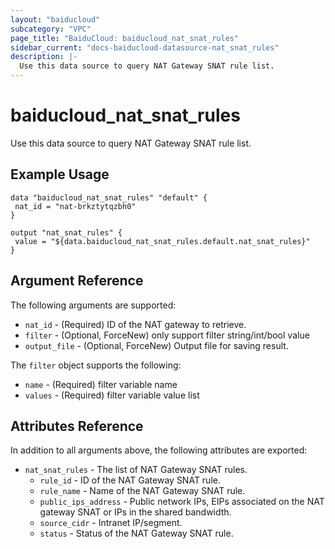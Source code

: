 ```yaml
---
layout: "baiducloud"
subcategory: "VPC"
page_title: "BaiduCloud: baiducloud_nat_snat_rules"
sidebar_current: "docs-baiducloud-datasource-nat_snat_rules"
description: |-
  Use this data source to query NAT Gateway SNAT rule list.
---
```


# baiducloud_nat_snat_rules

Use this data source to query NAT Gateway SNAT rule list.

## Example Usage

```hcl
data "baiducloud_nat_snat_rules" "default" {
 nat_id = "nat-brkztytqzbh0"
}

output "nat_snat_rules" {
 value = "${data.baiducloud_nat_snat_rules.default.nat_snat_rules}"
}
```

## Argument Reference

The following arguments are supported:

* `nat_id` - (Required) ID of the NAT gateway to retrieve.
* `filter` - (Optional, ForceNew) only support filter string/int/bool value
* `output_file` - (Optional, ForceNew) Output file for saving result.

The `filter` object supports the following:

* `name` - (Required) filter variable name
* `values` - (Required) filter variable value list

## Attributes Reference

In addition to all arguments above, the following attributes are exported:

* `nat_snat_rules` - The list of NAT Gateway SNAT rules.
  * `rule_id` - ID of the NAT Gateway SNAT rule.
  * `rule_name` - Name of the NAT Gateway SNAT rule.
  * `public_ips_address` - Public network IPs, EIPs associated on the NAT gateway SNAT or IPs in the shared bandwidth.
  * `source_cidr` - Intranet IP/segment.
  * `status` - Status of the NAT Gateway SNAT rule.


